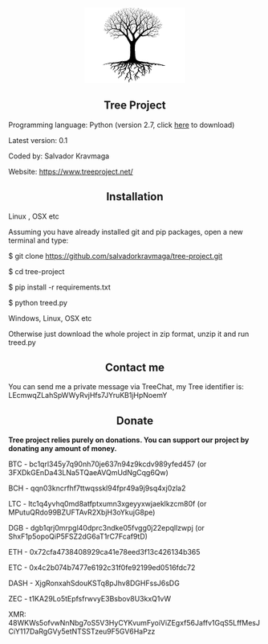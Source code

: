 <div align="center"><img src="https://raw.githubusercontent.com/salvadorkravmaga/tree-project/master/logo.png" width="200" height="150"></div>

<h2 align="center">Tree Project</h2>

Programming language: Python (version 2.7, click <a href="https://www.python.org/download/releases/2.7/" target="_blank">here</a> to download)

Latest version: 0.1

Coded by: Salvador Kravmaga

Website: https://www.treeproject.net/

<h2 align="center">Installation</h2>

Linux , OSX etc

Assuming you have already installed git and pip packages, open a new terminal and type:

$ git clone https://github.com/salvadorkravmaga/tree-project.git

$ cd tree-project

$ pip install -r requirements.txt

$ python treed.py

Windows, Linux, OSX etc

Otherwise just download the whole project in zip format, unzip it and run treed.py

<h2 align="center">Contact me</h2>

You can send me a private message via TreeChat, my Tree identifier is: LEcmwqZLahSpWWyRvjHfs7JYruKB1jHpNoemY

<h2 align="center">Donate</h2>

<b>Tree project relies purely on donations. You can support our project by donating any amount of money.</b>

BTC - bc1qrl345y7q90nh70je637n94z9kcdv989yfed457 (or 3FXDkGEnDa43LNa5TQaeAVQmUdNgCqg6Qw)

BCH - qqn03kncrfhf7ttwqsskl94fpr49a9j9sq4xj0zla2

LTC - ltc1q4yvhq0md8atfptxumn3xgeyyxwjaeklkzcm80f (or MPutuQRdo99BZUFTAvR2XbjH3oYkujG8pe)

DGB - dgb1qrj0mrpgl40dprc3ndke05fvgg0j22epqllzwpj (or ShxF1p5opoQiP5FSZ2dG6aT1rC7Fcaf9tD)

ETH - 0x72cfa4738408929ca41e78eed3f13c426134b365

ETC - 0x4c2b074b7477e6192c31f0fe92199ed0516fdc72

DASH - XjgRonxahSdouKSTq8pJhv8DGHFssJ6sDG

ZEC - t1KA29Lo5tEpfsfrwvyE3Bsbov8U3kxQ1vW

XMR: 48WKWs5ofvwNnNbg7oS5V3HyCYKvumFyoiViZEgxf56Jaffv1GqS5LffMesJCiY117DaRgGVy5etNTSSTzeu9F5GV6HaPzz
